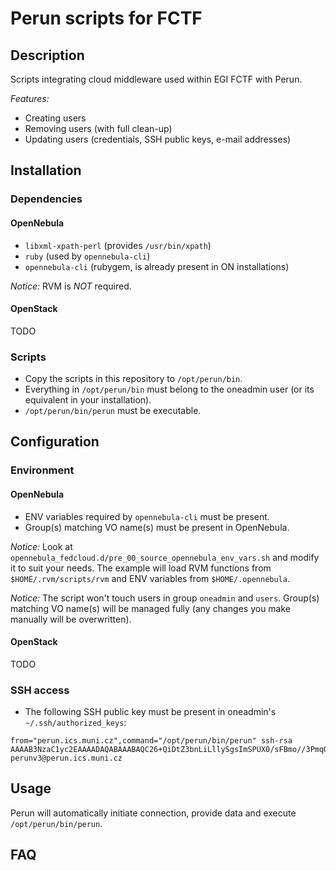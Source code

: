 Perun scripts for FCTF
======================
## Description
Scripts integrating cloud middleware used within EGI FCTF with Perun.

_Features:_
* Creating users
* Removing users (with full clean-up)
* Updating users (credentials, SSH public keys, e-mail addresses)

## Installation
### Dependencies
#### OpenNebula
* `libxml-xpath-perl` (provides `/usr/bin/xpath`)
* `ruby` (used by `opennebula-cli`)
* `opennebula-cli` (rubygem, is already present in ON installations)

_Notice:_ RVM is _NOT_ required.

#### OpenStack
TODO

### Scripts
* Copy the scripts in this repository to `/opt/perun/bin`.
* Everything in `/opt/perun/bin` must belong to the oneadmin user (or its equivalent in your installation).
* `/opt/perun/bin/perun` must be executable.

## Configuration
### Environment
#### OpenNebula
* ENV variables required by `opennebula-cli` must be present.
* Group(s) matching VO name(s) must be present in OpenNebula.

_Notice:_ Look at `opennebula_fedcloud.d/pre_00_source_opennebula_env_vars.sh` and modify it to suit your needs.
The example will load RVM functions from `$HOME/.rvm/scripts/rvm` and ENV variables from `$HOME/.opennebula`.

_Notice:_ The script won't touch users in group `oneadmin` and `users`. Group(s) matching VO name(s) will
be managed fully (any changes you make manually will be overwritten).

#### OpenStack
TODO

### SSH access
* The following SSH public key must be present in oneadmin's `~/.ssh/authorized_keys`:

~~~
from="perun.ics.muni.cz",command="/opt/perun/bin/perun" ssh-rsa AAAAB3NzaC1yc2EAAAADAQABAAABAQC26+QiDtZ3bnLiLllySgsImSPUX0/sFBmo//3PmqOsuJIBdWB5BLU5Ws+pTRxefqC8SHfI92ZQoGXe7aJniTXxbRPa0FZJ3fskAHwpbiJfstGVZ1hddBcHIvial3v5Rd++zRiKslDVTkXLlb+b1pTnjyTVbD/6kGILgnUz7RKY5DnXADVnmTdPliQCabhE41AhkWdcuWpHBNwvxONKoZJJpbuouDbcviX4lJu9TF9Ij62rZjcoNzg5/JiIKTcMVi8L04FTjyCMxKRzlo00IjSuapFnXQNNZUL5u/mfPA/HpyIkSAOiPXLhWy9UuBNo7xdrCmfTh1qUvzbuWXJZN3d9 perunv3@perun.ics.muni.cz
~~~

## Usage
Perun will automatically initiate connection, provide data and execute `/opt/perun/bin/perun`.

## FAQ
